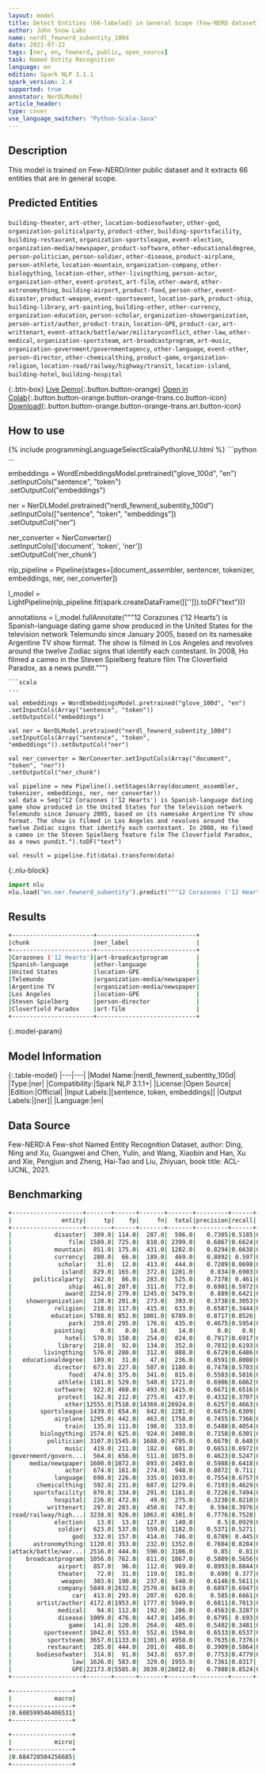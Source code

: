 ```yaml
---
layout: model
title: Detect Entities (66-labeled) in General Scope (Few-NERD dataset)
author: John Snow Labs
name: nerdl_fewnerd_subentity_100d
date: 2021-07-22
tags: [ner, en, fewnerd, public, open_source]
task: Named Entity Recognition
language: en
edition: Spark NLP 3.1.1
spark_version: 2.4
supported: true
annotator: NerDLModel
article_header:
type: cover
use_language_switcher: "Python-Scala-Java"
---
```


## Description

This model is trained on Few-NERD/inter public dataset and it extracts 66 entities that are in general scope.

## Predicted Entities

`building-theater`, `art-other`, `location-bodiesofwater`, `other-god`, `organization-politicalparty`, `product-other`, `building-sportsfacility`, `building-restaurant`, `organization-sportsleague`, `event-election`, `organization-media/newspaper`, `product-software`, `other-educationaldegree`, `person-politician`, `person-soldier`, `other-disease`, `product-airplane`, `person-athlete`, `location-mountain`, `organization-company`, `other-biologything`, `location-other`, `other-livingthing`, `person-actor`, `organization-other`, `event-protest`, `art-film`, `other-award`, `other-astronomything`, `building-airport`, `product-food`, `person-other`, `event-disaster`, `product-weapon`, `event-sportsevent`, `location-park`, `product-ship`, `building-library`, `art-painting`, `building-other`, `other-currency`, `organization-education`, `person-scholar`, `organization-showorganization`, `person-artist/author`, `product-train`, `location-GPE`, `product-car`, `art-writtenart`, `event-attack/battle/war/militaryconflict`, `other-law`, `other-medical`, `organization-sportsteam`, `art-broadcastprogram`, `art-music`, `organization-government/governmentagency`, `other-language`, `event-other`, `person-director`, `other-chemicalthing`, `product-game`, `organization-religion`, `location-road/railway/highway/transit`, `location-island`, `building-hotel`, `building-hospital`

{:.btn-box}
[Live Demo](https://demo.johnsnowlabs.com/public/NER_FEW_NERD/){:.button.button-orange}
[Open in Colab](https://colab.research.google.com/github/JohnSnowLabs/spark-nlp-workshop/blob/master/tutorials/streamlit_notebooks/NER_FewNERD.ipynb){:.button.button-orange.button-orange-trans.co.button-icon}
[Download](https://s3.amazonaws.com/auxdata.johnsnowlabs.com/public/models/nerdl_fewnerd_subentity_100d_en_3.1.1_2.4_1626970707030.zip){:.button.button-orange.button-orange-trans.arr.button-icon}

## How to use



<div class="tabs-box" markdown="1">
{% include programmingLanguageSelectScalaPythonNLU.html %}
```python
...

embeddings = WordEmbeddingsModel.pretrained("glove_100d", "en")\
.setInputCols("sentence", "token") \
.setOutputCol("embeddings")

ner = NerDLModel.pretrained("nerdl_fewnerd_subentity_100d") \
.setInputCols(["sentence", "token", "embeddings"]) \
.setOutputCol("ner")

ner_converter = NerConverter()\
.setInputCols(['document', 'token', 'ner']) \
.setOutputCol('ner_chunk')

nlp_pipeline = Pipeline(stages=[document_assembler, sentencer, tokenizer, embeddings, ner, ner_converter])

l_model = LightPipeline(nlp_pipeline.fit(spark.createDataFrame([['']]).toDF("text")))

annotations = l_model.fullAnnotate("""12 Corazones ('12 Hearts') is Spanish-language dating game show produced in the United States for the television network Telemundo since January 2005, based on its namesake Argentine TV show format. The show is filmed in Los Angeles and revolves around the twelve Zodiac signs that identify each contestant. In 2008, Ho filmed a cameo in the Steven Spielberg feature film The Cloverfield Paradox, as a news pundit.""")
```
```scala
...

val embeddings = WordEmbeddingsModel.pretrained("glove_100d", "en")
.setInputCols(Array("sentence", "token"))
.setOutputCol("embeddings")

val ner = NerDLModel.pretrained("nerdl_fewnerd_subentity_100d")
.setInputCols(Array("sentence", "token", "embeddings")).setOutputCol("ner")

val ner_converter = NerConverter.setInputCols(Array("document", "token", "ner")) 
.setOutputCol("ner_chunk")

val pipeline = new Pipeline().setStages(Array(document_assembler, tokenizer, embeddings, ner, ner_converter))
val data = Seq("12 Corazones ('12 Hearts') is Spanish-language dating game show produced in the United States for the television network Telemundo since January 2005, based on its namesake Argentine TV show format. The show is filmed in Los Angeles and revolves around the twelve Zodiac signs that identify each contestant. In 2008, Ho filmed a cameo in the Steven Spielberg feature film The Cloverfield Paradox, as a news pundit.").toDF("text")

val result = pipeline.fit(data).transform(data)
```


{:.nlu-block}
```python
import nlu
nlu.load("en.ner.fewnerd_subentity").predict("""12 Corazones ('12 Hearts') is Spanish-language dating game show produced in the United States for the television network Telemundo since January 2005, based on its namesake Argentine TV show format. The show is filmed in Los Angeles and revolves around the twelve Zodiac signs that identify each contestant. In 2008, Ho filmed a cameo in the Steven Spielberg feature film The Cloverfield Paradox, as a news pundit.""")
```

</div>

## Results

```bash
+-----------------------+----------------------------+
|chunk                  |ner_label                   |
+-----------------------+----------------------------+
|Corazones ('12 Hearts')|art-broadcastprogram        |
|Spanish-language       |other-language              |
|United States          |location-GPE                |
|Telemundo              |organization-media/newspaper|
|Argentine TV           |organization-media/newspaper|
|Los Angeles            |location-GPE                |
|Steven Spielberg       |person-director             |
|Cloverfield Paradox    |art-film                    |
+-----------------------+----------------------------+
```

{:.model-param}
## Model Information

{:.table-model}
|---|---|
|Model Name:|nerdl_fewnerd_subentity_100d|
|Type:|ner|
|Compatibility:|Spark NLP 3.1.1+|
|License:|Open Source|
|Edition:|Official|
|Input Labels:|[sentence, token, embeddings]|
|Output Labels:|[ner]|
|Language:|en|

## Data Source

Few-NERD:A Few-shot Named Entity Recognition Dataset, author: Ding, Ning and Xu, Guangwei and Chen, Yulin, and Wang, Xiaobin and Han, Xu and Xie, Pengjun and Zheng, Hai-Tao and Liu, Zhiyuan, book title: ACL-IJCNL, 2021.

## Benchmarking

```bash
+--------------------+-------+------+-------+-------+---------+------+------+
|              entity|     tp|    fp|     fn|  total|precision|recall|    f1|
+--------------------+-------+------+-------+-------+---------+------+------+
|            disaster|  309.0| 114.0|  287.0|  596.0|   0.7305|0.5185|0.6065|
|                film| 1589.0| 725.0|  810.0| 2399.0|   0.6867|0.6624|0.6743|
|            mountain|  851.0| 175.0|  431.0| 1282.0|   0.8294|0.6638|0.7374|
|            currency|  280.0|  66.0|  189.0|  469.0|   0.8092| 0.597|0.6871|
|             scholar|   31.0|  12.0|  413.0|  444.0|   0.7209|0.0698|0.1273|
|              island|  829.0| 165.0|  372.0| 1201.0|    0.834|0.6903|0.7554|
|      politicalparty|  242.0|  86.0|  283.0|  525.0|   0.7378| 0.461|0.5674|
|                ship|  461.0| 207.0|  311.0|  772.0|   0.6901|0.5972|0.6403|
|               award| 2234.0| 279.0| 1245.0| 3479.0|    0.889|0.6421|0.7457|
|    showorganization|  120.0| 201.0|  273.0|  393.0|   0.3738|0.3053|0.3361|
|            religion|  218.0| 117.0|  415.0|  633.0|   0.6507|0.3444|0.4504|
|           education| 5788.0| 852.0| 1001.0| 6789.0|   0.8717|0.8526| 0.862|
|                park|  259.0| 295.0|  176.0|  435.0|   0.4675|0.5954|0.5238|
|            painting|    0.0|   0.0|   14.0|   14.0|      0.0|   0.0|   0.0|
|               hotel|  570.0| 150.0|  254.0|  824.0|   0.7917|0.6917|0.7383|
|             library|  218.0|  92.0|  134.0|  352.0|   0.7032|0.6193|0.6586|
|         livingthing|  576.0| 280.0|  312.0|  888.0|   0.6729|0.6486|0.6606|
|   educationaldegree|  189.0|  31.0|   47.0|  236.0|   0.8591|0.8008|0.8289|
|            director|  673.0| 227.0|  507.0| 1180.0|   0.7478|0.5703|0.6471|
|                food|  474.0| 375.0|  341.0|  815.0|   0.5583|0.5816|0.5697|
|             athlete| 1181.0| 529.0|  540.0| 1721.0|   0.6906|0.6862|0.6884|
|            software|  922.0| 460.0|  493.0| 1415.0|   0.6671|0.6516|0.6593|
|             protest|  162.0| 212.0|  275.0|  437.0|   0.4332|0.3707|0.3995|
|               other|12555.0|7510.0|14369.0|26924.0|   0.6257|0.4663|0.5344|
|        sportsleague| 1439.0| 654.0|  842.0| 2281.0|   0.6875|0.6309| 0.658|
|            airplane| 1295.0| 442.0|  463.0| 1758.0|   0.7455|0.7366|0.7411|
|               train|  135.0| 111.0|  198.0|  333.0|   0.5488|0.4054|0.4663|
|        biologything| 1574.0| 625.0|  924.0| 2498.0|   0.7158|0.6301|0.6702|
|          politician| 3107.0|1545.0| 1688.0| 4795.0|   0.6679| 0.648|0.6578|
|               music|  419.0| 211.0|  182.0|  601.0|   0.6651|0.6972|0.6807|
|government/govern...|  564.0| 656.0|  511.0| 1075.0|   0.4623|0.5247|0.4915|
|     media/newspaper| 1600.0|1072.0|  893.0| 2493.0|   0.5988|0.6418|0.6196|
|               actor|  674.0| 161.0|  274.0|  948.0|   0.8072| 0.711| 0.756|
|            language|  698.0| 226.0|  335.0| 1033.0|   0.7554|0.6757|0.7133|
|       chemicalthing|  592.0| 231.0|  687.0| 1279.0|   0.7193|0.4629|0.5633|
|      sportsfacility|  870.0| 334.0|  291.0| 1161.0|   0.7226|0.7494|0.7357|
|            hospital|  226.0| 472.0|   49.0|  275.0|   0.3238|0.8218|0.4645|
|          writtenart|  297.0| 203.0|  450.0|  747.0|    0.594|0.3976|0.4763|
|road/railway/high...| 3238.0| 926.0| 1063.0| 4301.0|   0.7776|0.7528| 0.765|
|            election|   13.0|  13.0|  127.0|  140.0|      0.5|0.0929|0.1566|
|             soldier|  623.0| 537.0|  559.0| 1182.0|   0.5371|0.5271| 0.532|
|                 god|  332.0| 157.0|  414.0|  746.0|   0.6789| 0.445|0.5377|
|      astronomything| 1120.0| 353.0|  232.0| 1352.0|   0.7604|0.8284|0.7929|
|attack/battle/war...| 2516.0| 444.0|  590.0| 3106.0|     0.85|  0.81|0.8295|
|    broadcastprogram| 1056.0| 762.0|  811.0| 1867.0|   0.5809|0.5656|0.5731|
|             airport|  857.0|  96.0|  112.0|  969.0|   0.8993|0.8844|0.8918|
|             theater|   72.0|  31.0|  119.0|  191.0|    0.699| 0.377|0.4898|
|              weapon|  303.0| 190.0|  237.0|  540.0|   0.6146|0.5611|0.5866|
|             company| 5849.0|2632.0| 2570.0| 8419.0|   0.6897|0.6947|0.6922|
|                 car|  413.0| 293.0|  207.0|  620.0|    0.585|0.6661|0.6229|
|       artist/author| 4172.0|1953.0| 1777.0| 5949.0|   0.6811|0.7013|0.6911|
|             medical|   94.0| 112.0|  192.0|  286.0|   0.4563|0.3287|0.3821|
|             disease| 1009.0| 476.0|  447.0| 1456.0|   0.6795| 0.693|0.6862|
|                game|  141.0| 120.0|  264.0|  405.0|   0.5402|0.3481|0.4234|
|         sportsevent| 1042.0| 553.0|  552.0| 1594.0|   0.6533|0.6537|0.6535|
|          sportsteam| 3657.0|1133.0| 1301.0| 4958.0|   0.7635|0.7376|0.7503|
|          restaurant|  285.0| 444.0|  201.0|  486.0|   0.3909|0.5864|0.4691|
|       bodiesofwater|  314.0|  91.0|  343.0|  657.0|   0.7753|0.4779|0.5913|
|                 law| 1626.0| 583.0|  329.0| 1955.0|   0.7361|0.8317| 0.781|
|                 GPE|22173.0|5585.0| 3839.0|26012.0|   0.7988|0.8524|0.8247|
+--------------------+-------+------+-------+-------+---------+------+------+

+-----------------+
|            macro|
+-----------------+
|0.608599546406531|
+-----------------+

+-----------------+
|            micro|
+-----------------+
|0.684720504256685|
+-----------------+
```